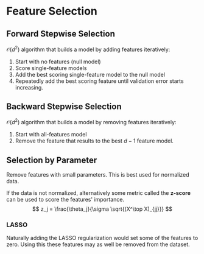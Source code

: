 #  Feature Selection



## Forward Stepwise Selection

$\mathcal O(d^2)$ algorithm that builds a model by adding features iteratively:

1. Start with no features (null model)
2. Score single-feature models
3. Add the best scoring single-feature model to the null model
4. Repeatedly add the best scoring feature until validation error starts increasing.



## Backward Stepwise Selection

$\mathcal O(d^2)$ algorithm that builds a model by removing features iteratively:

1. Start with all-features model
2. Remove the feature that results to the best $d-1$ feature model.



## Selection by Parameter

Remove features with small parameters. This is best used for normalized data.



If the data is not normalized, alternatively some metric called the **z-score** can be used to score the features' importance.
$$
z_j = \frac{\theta_j}{\sigma \sqrt{(X^\top X)_{jj}}}
$$

### LASSO

Naturally adding the LASSO regularization would set some of the features to zero. Using this these features may as well be removed from the dataset.

